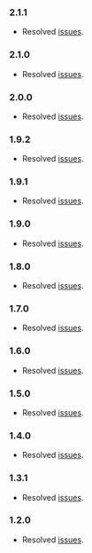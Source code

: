 ### 2.1.1
- Resolved [issues](https://github.com/jhipster/jhipster-ide/projects/27).

### 2.1.0
- Resolved [issues](https://github.com/jhipster/jhipster-ide/projects/24).

### 2.0.0
- Resolved [issues](https://github.com/jhipster/jhipster-ide/projects/20).

### 1.9.2
- Resolved [issues](https://github.com/jhipster/jhipster-ide/projects/23).

### 1.9.1
- Resolved [issues](https://github.com/jhipster/jhipster-ide/projects/21).

### 1.9.0
- Resolved [issues](https://github.com/jhipster/jhipster-ide/projects/19?).

### 1.8.0
- Resolved [issues](https://github.com/jhipster/jhipster-ide/projects/18?).

### 1.7.0
- Resolved [issues](https://github.com/jhipster/jhipster-ide/projects/17?).

### 1.6.0
- Resolved [issues](https://github.com/jhipster/jhipster-ide/projects/16?).

### 1.5.0
- Resolved [issues](https://github.com/jhipster/jhipster-ide/projects/14?).

### 1.4.0
- Resolved [issues](https://github.com/jhipster/jhipster-ide/projects/10?).

### 1.3.1
- Resolved [issues](https://github.com/jhipster/jhipster-ide/projects/9?).

### 1.2.0
- Resolved [issues](https://github.com/jhipster/jhipster-ide/projects/3?).

